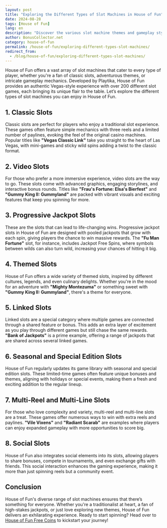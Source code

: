 ```yaml
---
layout: post  
title: "Exploring the Different Types of Slot Machines in House of Fun"  
date: 2024-08-28  
tags: [House of Fun]  
lang: en  
description: "Discover the various slot machine themes and gameplay styles available in House of Fun. Learn about classic slots, video slots, and more, along with tips on how to enjoy these games to the fullest."  
author: BonusCollector.net  
category: house-of-fun
permalink: /house-of-fun/exploring-different-types-slot-machines/
redirect_from:
  - /blog/house-of-fun/exploring-different-types-slot-machines/
---
```


House of Fun offers a vast array of slot machines that cater to every type of player, whether you're a fan of classic slots, adventurous themes, or intricate gameplay mechanics. Developed by Playtika, House of Fun provides an authentic Vegas-style experience with over 200 different slot games, each bringing its unique flair to the table. Let’s explore the different types of slot machines you can enjoy in House of Fun.

## 1. **Classic Slots**
Classic slots are perfect for players who enjoy a traditional slot experience. These games often feature simple mechanics with three reels and a limited number of paylines, evoking the feel of the original casino machines. Popular titles like **"Vegas Classic Link"** take you straight to the heart of Las Vegas, with mini-games and sticky wild spins adding a twist to the classic format.

## 2. **Video Slots**
For those who prefer a more immersive experience, video slots are the way to go. These slots come with advanced graphics, engaging storylines, and interactive bonus rounds. Titles like **"Frau's Fortune: Elsa's Bierfest"** and **"Gummy King II: Gummyland"** are packed with vibrant visuals and exciting features that keep you spinning for more.

## 3. **Progressive Jackpot Slots**
These are the slots that can lead to life-changing wins. Progressive jackpot slots in House of Fun are designed with pooled jackpots that grow with each spin, giving players the chance to win massive rewards. The **"Fu Man Fortune"** slot, for instance, includes Jackpot Free Spins, where symbols between wilds can also turn wild, increasing your chances of hitting it big.

## 4. **Themed Slots**
House of Fun offers a wide variety of themed slots, inspired by different cultures, legends, and even culinary delights. Whether you're in the mood for an adventure with **"Mighty Montezuma"** or something sweet with **"Gummy King II: Gummyland"**, there's a theme for everyone.

## 5. **Linked Slots**
Linked slots are a special category where multiple games are connected through a shared feature or bonus. This adds an extra layer of excitement as you play through different games but still chase the same rewards. **"Bank of Jackpots"** is a prime example, offering a range of jackpots that are shared across several linked games.

## 6. **Seasonal and Special Edition Slots**
House of Fun regularly updates its game library with seasonal and special edition slots. These limited-time games often feature unique bonuses and themes, aligning with holidays or special events, making them a fresh and exciting addition to the regular lineup.

## 7. **Multi-Reel and Multi-Line Slots**
For those who love complexity and variety, multi-reel and multi-line slots are a treat. These games offer numerous ways to win with extra reels and paylines. **"Vile Vixens"** and **"Radiant Scarab"** are examples where players can enjoy expanded gameplay with more opportunities to score big.

## 8. **Social Slots**
House of Fun also integrates social elements into its slots, allowing players to share bonuses, compete in tournaments, and even exchange gifts with friends. This social interaction enhances the gaming experience, making it more than just spinning reels but a community event.

## Conclusion
House of Fun's diverse range of slot machines ensures that there’s something for everyone. Whether you're a traditionalist at heart, a fan of high-stakes jackpots, or just love exploring new themes, House of Fun delivers an exhilarating experience. Ready to start spinning? Head over to [House of Fun Free Coins](https://bonuscollector.net/house-of-fun-free-coins/) to kickstart your journey!